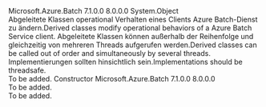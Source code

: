 <Type Name="BatchClientBehavior" FullName="Microsoft.Azure.Batch.BatchClientBehavior">
  <TypeSignature Language="C#" Value="public abstract class BatchClientBehavior" />
  <TypeSignature Language="ILAsm" Value=".class public auto ansi abstract beforefieldinit BatchClientBehavior extends System.Object" />
  <TypeSignature Language="DocId" Value="T:Microsoft.Azure.Batch.BatchClientBehavior" />
  <TypeSignature Language="VB.NET" Value="Public MustInherit Class BatchClientBehavior" />
  <TypeSignature Language="F#" Value="type BatchClientBehavior = class" />
  <AssemblyInfo>
    <AssemblyName>Microsoft.Azure.Batch</AssemblyName>
    <AssemblyVersion>7.1.0.0</AssemblyVersion>
    <AssemblyVersion>8.0.0.0</AssemblyVersion>
  </AssemblyInfo>
  <Base>
    <BaseTypeName>System.Object</BaseTypeName>
  </Base>
  <Interfaces />
  <Docs>
    <summary>
            <span data-ttu-id="eed29-101">Abgeleitete Klassen operational Verhalten eines Clients Azure Batch-Dienst zu ändern.</span><span class="sxs-lookup"><span data-stu-id="eed29-101">Derived classes modify operational behaviors of a Azure Batch Service client.</span></span>  <span data-ttu-id="eed29-102">Abgeleitete Klassen können außerhalb der Reihenfolge und gleichzeitig von mehreren Threads aufgerufen werden.</span><span class="sxs-lookup"><span data-stu-id="eed29-102">Derived classes can be called out of order and simultaneously by several threads.</span></span>  <span data-ttu-id="eed29-103">Implementierungen sollten hinsichtlich sein.</span><span class="sxs-lookup"><span data-stu-id="eed29-103">Implementations should be threadsafe.</span></span>
            </summary>
    <remarks>To be added.</remarks>
  </Docs>
  <Members>
    <Member MemberName=".ctor">
      <MemberSignature Language="C#" Value="protected BatchClientBehavior ();" />
      <MemberSignature Language="ILAsm" Value=".method familyhidebysig specialname rtspecialname instance void .ctor() cil managed" />
      <MemberSignature Language="DocId" Value="M:Microsoft.Azure.Batch.BatchClientBehavior.#ctor" />
      <MemberSignature Language="VB.NET" Value="Protected Sub New ()" />
      <MemberType>Constructor</MemberType>
      <AssemblyInfo>
        <AssemblyName>Microsoft.Azure.Batch</AssemblyName>
        <AssemblyVersion>7.1.0.0</AssemblyVersion>
        <AssemblyVersion>8.0.0.0</AssemblyVersion>
      </AssemblyInfo>
      <Parameters />
      <Docs>
        <summary>To be added.</summary>
        <remarks>To be added.</remarks>
      </Docs>
    </Member>
  </Members>
</Type>